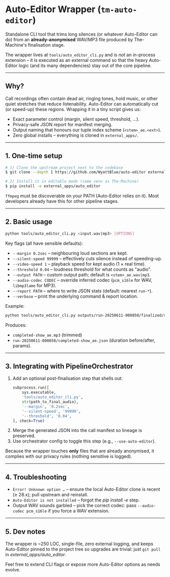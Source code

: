 # Auto-Editor Wrapper (`tm-auto-editor`)

Standalone CLI tool that trims long silences (or whatever Auto-Editor can do)
from an **already-anonymised** WAV/MP3 file produced by The-Machine's
finalisation stage.

The wrapper lives at `tools/auto_editor_cli.py` and is *not* an in-process
extension – it is executed as an external command so that the heavy Auto-Editor
logic (and its many dependencies) stay out of the core pipeline.

---
## Why?

Call recordings often contain dead air, ringing tones, hold music, or other
quiet stretches that reduce listenability. Auto-Editor can automatically cut
(or speed-up) these regions. Wrapping it in a tiny script gives us:

*  Exact parameter control (margin, silent speed, threshold, …).
*  Privacy-safe JSON report for manifest merging.
*  Output naming that honours our tuple index scheme (`<stem>_ae.<ext>`).
*  Zero global installs – everything is cloned in `external_apps/`.

---
## 1. One-time setup

```bash
# 1) Clone the upstream project next to the codebase
$ git clone --depth 1 https://github.com/WyattBlue/auto-editor external_apps/auto_editor

# 2) Install it in editable mode (same venv as The-Machine)
$ pip install -e external_apps/auto_editor
```

`ffmpeg` must be discoverable on your PATH (Auto-Editor relies on it).  Most
developers already have this for other pipeline stages.

---
## 2. Basic usage

```bash
python tools/auto_editor_cli.py <input.wav|mp3> [OPTIONS]
```

Key flags (all have sensible defaults):

* `--margin 0.2sec`      – neighbouring loud sections are kept.
* `--silent-speed 99999` – effectively *cuts* silence instead of speeding-up.
* `--video-speed 1`      – playback speed for kept audio (1 × real time).
* `--threshold 0.04`     – loudness threshold for what counts as "audio".
* `--output PATH`        – custom output path; default is `<stem>_ae.wav|mp3`.
* `--audio-codec CODEC`  – override inferred codec (`pcm_s16le` for WAV,
                           `libmp3lame` for MP3).
* `--report PATH`        – where to write JSON stats (default: nearest `run-*`).
* `--verbose`            – print the underlying command & report location.

Example:

```bash
python tools/auto_editor_cli.py outputs/run-20250611-000850/finalized/show/completed-show.mp3 ---verbose
```

Produces:

* `completed-show_ae.mp3` (trimmed)
* `run-20250611-000850/completed-show_ae.json` (duration before/after, params).

---
## 3. Integrating with PipelineOrchestrator

1.  Add an optional post-finalisation step that shells out:
    ```python
    subprocess.run([
        sys.executable,
        'tools/auto_editor_cli.py',
        str(path_to_final_audio),
        '--margin', '0.2sec',
        '--silent-speed', '99999',
        '--threshold', '0.04',
    ], check=True)
    ```
2.  Merge the generated JSON into the call manifest so lineage is preserved.
3.  Use orchestrator config to toggle this step (e.g., `--use-auto-editor`).

Because the wrapper touches **only** files that are already anonymised, it
complies with our privacy rules (nothing sensitive is logged).

---
## 4. Troubleshooting

* `Error! Unknown option …` – ensure the local Auto-Editor clone is recent
  (≥ 28.x); pull upstream and reinstall.
* `Auto-Editor is not installed` – forgot the *pip install ‑e* step.
* Output WAV sounds garbled – pick the correct codec: pass
  `--audio-codec pcm_s16le` if you force a WAV extension.

---
## 5. Dev notes

The wrapper is ~250 LOC, single-file, zero external logging, and keeps
Auto-Editor pinned to the project tree so upgrades are trivial: just `git pull`
in *external_apps/auto_editor*.

Feel free to extend CLI flags or expose more Auto-Editor options as needs
evolve. 